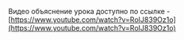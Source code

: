 Видео объяснение урока доступно по ссылке - [https://www.youtube.com/watch?v=RoIJ839Oz1o](https://www.youtube.com/watch?v=RoIJ839Oz1o)
